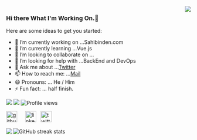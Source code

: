 <img align='right' src="https://github-readme-stats.vercel.app/api/top-langs/?username=aliduman">

### Hi there What I'm Working On.👋

<!--
**aliduman/aliduman** is a ✨ _special_ ✨ repository because its `README.md` (this file) appears on your GitHub profile.
-->

Here are some ideas to get you started:

- 🔭 I’m currently working on ...Sahibinden.com
- 🌱 I’m currently learning ...Vue.js
- 👯 I’m looking to collaborate on ...
- 🤔 I’m looking for help with ...BackEnd and DevOps
- 💬 Ask me about ...[Twitter](https://www.twitter.com/alidumandev)
- 📫 How to reach me: ...[Mail](mailto:alidumanpr@gmail.com)
- 😄 Pronouns: ... He / Him
- ⚡ Fun fact: ... half finish.

[![](https://img.shields.io/twitter/follow/alidumandev?style=social)](https://www.twitter.com/alidumandev)
[![](https://img.shields.io/github/followers/aliduman?style=social)](https://www.github.com/aliduman)
![Profile views](https://gpvc.arturio.dev/aliduman)  

[<img src='https://cdn.jsdelivr.net/npm/simple-icons@3.0.1/icons/github.svg' alt='github' height='30' style="margin-right:10px">](https://github.com/aliduman) &nbsp; [<img src='https://cdn.jsdelivr.net/npm/simple-icons@3.0.1/icons/linkedin.svg' alt='linkedin' height='30'>](https://www.linkedin.com/in/ali-duman-904b2731/) &nbsp; [<img src='https://cdn.jsdelivr.net/npm/simple-icons@3.0.1/icons/twitter.svg' alt='twitter' height='30'>](https://twitter.com/alidumandev)    

<img align='left' src="https://github-readme-stats.vercel.app/api?username=aliduman&show_icons=true">

![GitHub streak stats](https://github-readme-streak-stats.herokuapp.com/?user=aliduman)
